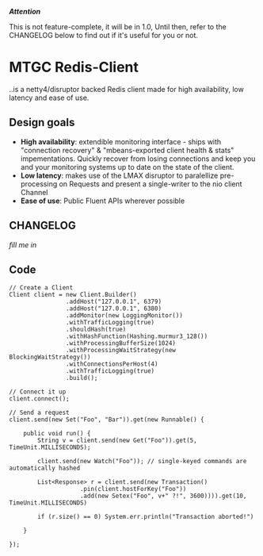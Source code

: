 ***Attention***

This is not feature-complete, it will be in 1.0, Until then, refer to the CHANGELOG below to find out if it's useful for you or not.

# MTGC Redis-Client

..is a netty4/disruptor backed Redis client made for high availability, low  latency and ease of use.

## Design goals


- **High availability**: extendible monitoring interface - ships with "connection recovery" & "mbeans-exported client health & stats" impementations. Quickly recover from losing connections and keep you and your monitoring systems up to date on the state of the client.
- **Low latency**: makes use of the LMAX disruptor to paralellize pre-processing on Requests and present a single-writer to the nio client Channel
- **Ease of use**: Public Fluent APIs wherever possible


## CHANGELOG

_fill me in_

## Code
```
// Create a Client
Client client = new Client.Builder()
				.addHost("127.0.0.1", 6379)
				.addHost("127.0.0.1", 6380)
				.addMonitor(new LoggingMonitor())
				.withTrafficLogging(true)
				.shouldHash(true)
				.withHashFunction(Hashing.murmur3_128())
				.withProcessingBufferSize(1024)
				.withProcessingWaitStrategy(new BlockingWaitStrategy())
				.withConnectionsPerHost(4)
				.withTrafficLogging(true)
				.build();
				
// Connect it up
client.connect();

// Send a request
client.send(new Set("Foo", "Bar")).get(new Runnable() {

	public void run() {
		String v = client.send(new Get("Foo")).get(5, TimeUnit.MILLISECONDS);
		
		client.send(new Watch("Foo")); // single-keyed commands are automatically hashed
		
		List<Response> r = client.send(new Transaction()
					.pin(client.hostForKey("Foo"))
					.add(new Setex("Foo", v+" ?!", 3600)))).get(10, TimeUnit.MILLISECONDS)
					
		if (r.size() == 0) System.err.println("Transaction aborted!")
					
	}

});



				
```


